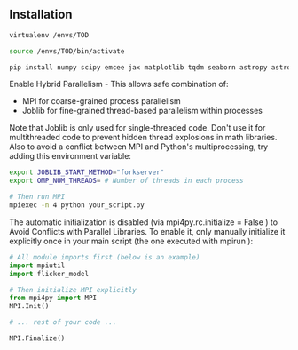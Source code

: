 
## Installation

```bash
virtualenv /envs/TOD

source /envs/TOD/bin/activate

pip install numpy scipy emcee jax matplotlib tqdm seaborn astropy astroquery healpy joblib mpmath mpi4py psutil git+https://github.com/telegraphic/pygdsm
```


Enable Hybrid Parallelism - This allows safe combination of:

- MPI for coarse-grained process parallelism
- Joblib for fine-grained thread-based parallelism within processes

Note that Joblib is only used for single-threaded code. 
Don't use it for multithreaded code to prevent hidden thread explosions in math libraries.
Also to avoid a conflict between MPI and Python's multiprocessing, try adding this environment variable:
```bash
export JOBLIB_START_METHOD="forkserver"
export OMP_NUM_THREADS= # Number of threads in each process

# Then run MPI
mpiexec -n 4 python your_script.py
```

The automatic initialization is disabled (via mpi4py.rc.initialize = False ) to Avoid Conflicts with Parallel Libraries. To enable it, only manually initialize it explicitly once in your main script (the one executed with mpirun ):
```python
# All module imports first (below is an example)
import mpiutil
import flicker_model

# Then initialize MPI explicitly
from mpi4py import MPI
MPI.Init()

# ... rest of your code ...

MPI.Finalize()
```
